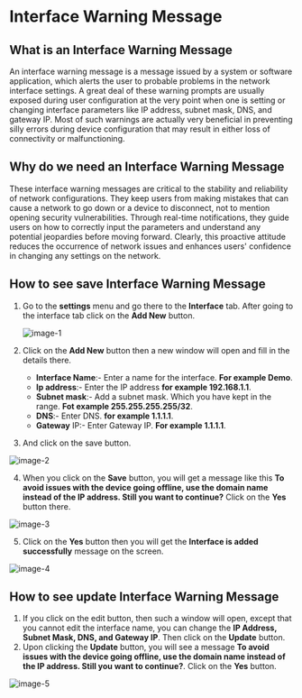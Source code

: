 # Interface Warning Message

## What is an Interface Warning Message
An interface warning message is a message issued by a system or software application, which alerts the user to probable problems in the network interface settings. A great deal of these warning prompts are usually exposed during user configuration at the very point when one is setting or changing interface parameters like IP address, subnet mask, DNS, and gateway IP. Most of such warnings are actually very beneficial in preventing silly errors during device configuration that may result in either loss of connectivity or malfunctioning.

## Why do we need an Interface Warning Message
These interface warning messages are critical to the stability and reliability of network configurations. They keep users from making mistakes that can cause a network to go down or a device to disconnect, not to mention opening security vulnerabilities. Through real-time notifications, they guide users on how to correctly input the parameters and understand any potential jeopardies before moving forward. Clearly, this proactive attitude reduces the occurrence of network issues and enhances users' confidence in changing any settings on the network.

## How to see save Interface Warning Message

1. Go to the **settings** menu and go there to the **Interface** tab. After going to the interface tab click on the **Add New** button.
   
   ![image-1](https://github.com/Nancypatel1103/ComplianceClient/assets/153616269/f432c75e-acd2-40ad-b241-df0dd28215a6)

2. Click on the **Add New** button then a new window will open and fill in the details there.
   - **Interface Name**:- Enter a name for the interface. **For example Demo**.
   - **Ip address**:- Enter the IP address **for example 192.168.1.1**.
   - **Subnet mask**:- Add a subnet mask. Which you have kept in the range. **Fot example 255.255.255.255/32**.
   - **DNS**:- Enter DNS. **for example 1.1.1.1**.
   - **Gateway** IP:- Enter Gateway IP. **For example 1.1.1.1**.
3. And click on the save button.
   
  ![image-2](https://github.com/Nancypatel1103/ComplianceClient/assets/153616269/de40cf33-8f65-4618-abfe-f63ddc11be59)

4. When you click on the **Save** button, you will get a message like this **To avoid issues with the device going offline, use the domain name instead of the IP address. Still you want to continue?** Click on the **Yes** button there.

  ![image-3](https://github.com/Nancypatel1103/ComplianceClient/assets/153616269/f59aea46-7f9c-4ed2-bf2c-e81e6c50fc5a)

5. Click on the **Yes** button then you will get the **Interface is added successfully** message on the screen.

  ![image-4](https://github.com/Nancypatel1103/ComplianceClient/assets/153616269/1bd360e1-5dd6-4620-b8a3-12c3bf2c5d71)


## How to see update Interface Warning Message

1. If you click on the edit button, then such a window will open, except that you cannot edit the interface name, you can change the **IP Address, Subnet Mask, DNS, and Gateway IP**. Then click on the **Update** button.
2. Upon clicking the **Update** button, you will see a message **To avoid issues with the device going offline, use the domain name instead of the IP address. Still you want to continue?**. Click on the **Yes** button.



  ![image-5](https://github.com/Nancypatel1103/ComplianceClient/assets/153616269/133075db-8a2d-4cb8-b255-40b823549722)
